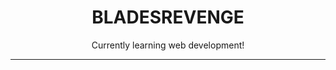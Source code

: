 <h1 align = "center">
    BLADESREVENGE
</h1>

<p align = "center">
    Currently learning web development! 
</p>

---

</br>
